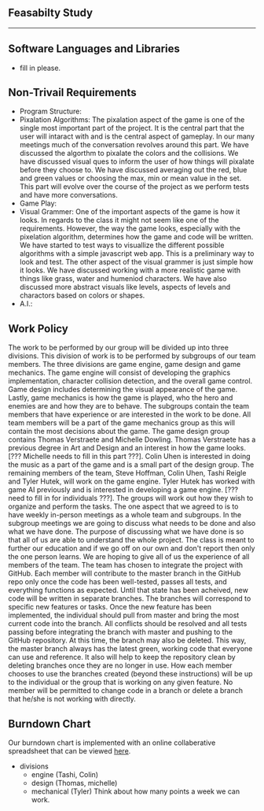 Feasabilty Study
----------------
----------------

Software Languages and Libraries
--------------------------------
- fill in please.

Non-Trivail Requirements
------------------------
- Program Structure: 
- Pixalation Algorithms: 
The pixalation aspect of the game is one of the single most important part of the project. It is the central part that the user will intaract with and is the central aspect of gameplay. In our many meetings much of the conversation revolves around this part. We have discussed the algorthm to pixalate the colors and the collisions. We have discussed visual ques to inform the user of how things will pixalate before they choose to. We have discussed averaging out the red, blue and green values or choosing the max, min or mean value in the set. This part will evolve over the course of the project as we perform tests and have more conversations. 
- Game Play: 
- Visual Grammer: 
One of the important aspects of the game is how it looks. In regards to the class it might not seem like one of the requirements. However, the way the game looks, especially with the pixelation algorithm, determines how the game and code will be written. We have started to test ways to visuallize the different possible algorithms with a simple javascript web app. This is a preliminary way to look and test. The other aspect of the visual grammer is just simple how it looks. We have discussed working with a more realistic game with things like grass, water and humeniod characters. We have also discussed more abstract visuals like levels, aspects of levels and charactors based on colors or shapes. 
- A.I.: 

Work Policy
-----------

The work to be performed by our group will be divided up into three divisions. This division of work is to be performed by subgroups of our team members. The three divisions are game engine, game design and game mechanics. The game engine will consist of developing the graphics implementation, character collision detection, and the overall game control. Game design includes determining the visual appearance of the game. Lastly, game mechanics is how the game is played, who the hero and enemies are and how they are to behave. 
The subgroups contain the team members that have experience or are interested in the work to be done. All team members will be a part of the game mechanics group as this will contain the most decisions about the game. The game design group contains Thomas Verstraete and Michelle Dowling. Thomas Verstraete has a previous degree in Art and Design and an interest in how the game looks. [??? Michelle needs to fill in this part ???]. Colin Uhen is interested in doing the music as a part of the game and is a small part of the design group. The remaining members of the team, Steve Hoffman, Colin Uhen, Tashi Reigle and Tyler Hutek, will work on the game engine. Tyler Hutek has worked with game AI previously and is interested in developing a game engine. [??? need to fill in for individuals ???]. The groups will work out how they wish to organize and perform the tasks. 
The one aspect that we agreed to is to have weekly in-person meetings as a whole team and subgroups. In the subgroup meetings we are going to discuss what needs to be done and also what we have done. The purpose of discussing what we have done is so that all of us are able to understand the whole project. The class is meant to further our education and if we go off on our own and don't report then only the one person learns. We are hoping to give all of us the experience of all members of the team. 
The team has chosen to integrate the project with GitHub. Each member will contribute to the master branch in the GitHub repo only once the code has been well-tested, passes all tests, and everything functions as expected. Until that state has been acheived, new code will be written in separate branches. The branches will correspond to specific new features or tasks. Once the new feature has been implemented, the individual should pull from master and bring the most current code into the branch. All conflicts should be resolved and all tests passing before integrating the branch with master and pushing to the GitHub repository. At this time, the branch may also be deleted. This way, the master branch always has the latest green, working code that everyone can use and reference. It also will help to keep the repository clean by deleting branches once they are no longer in use. How each member chooses to use the branches created (beyond these instructions) will be up to the individual or the group that is working on any given feature. No member will be permitted to change code in a branch or delete a branch that he/she is not working with directly.




Burndown Chart
--------------
Our burndown chart is implemented with an online collaberative spreadsheet that can be viewed [here](https://docs.google.com/spreadsheets/d/1uitcA24i01bWN-nSk-oQuyQdOlVkBoMgaBmvMvjDXoA/edit?usp=sharing). 

- divisions
	- engine (Tashi, Colin)
	- design (Thomas, michelle)
	- mechanical (Tyler)
Think about how many points a week we can work.
